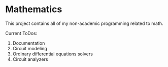 # Mathematics
This project contains all of my non-academic programming related to math.

Current ToDos:
1. Documentation
2. Circuit modeling
3. Ordinary differential equations solvers
4. Circuit analyzers
